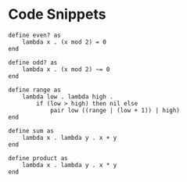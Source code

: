 # Code Snippets

```
define even? as
    lambda x . (x mod 2) = 0
end
```

```
define odd? as
    lambda x . (x mod 2) ~= 0
end
```

```
define range as
    lambda low . lambda high .
        if (low > high) then nil else
            pair low ((range | (low + 1)) | high)
end
```

```
define sum as
    lambda x . lambda y . x + y
end
```

```
define product as
    lambda x . lambda y . x * y
end
```
